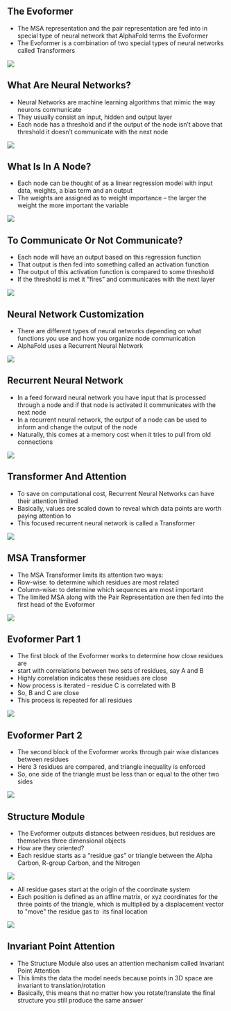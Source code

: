 ## The Evoformer

- The MSA representation and the pair representation are fed into in special type of neural network that AlphaFold terms the Evoformer
- The Evoformer is a combination of two special types of neural networks called Transformers

![](images/evoformer.png)

## What Are Neural Networks?

- Neural Networks are machine learning algorithms that mimic the way neurons communicate
- They usually consist an input, hidden and output layer
- Each node has a threshold and if the output of the node isn’t above that threshold it doesn’t communicate with the next node

![](images/what_are_nn.png)

## What Is In A Node?

- Each node can be thought of as a linear regression model with input data, weights, a bias term and an output
- The weights are assigned as to weight importance – the larger the weight the more important the variable

![](images/single_node.png)

## To Communicate Or Not Communicate?

- Each node will have an output based on this regression function
- That output is then fed into something called an activation function
- The output of this activation function is compared to some threshold
- If the threshold is met it ”fires” and communicates with the next layer

![](images/to_comm.png)

## Neural Network Customization

- There are different types of neural networks depending on what functions you use and how you organize node communication
- AlphaFold uses a Recurrent Neural Network

![](images/nn_custom.png)

## Recurrent Neural Network

- In a feed forward neural network you have input that is processed through a node and if that node is activated it communicates with the next node
- In a recurrent neural network, the output of a node can be used to inform and change the output of the node
- Naturally, this comes at a memory cost when it tries to pull from old connections

![](images/fnn_rnn.png)

## Transformer And Attention

- To save on computational cost, Recurrent Neural Networks can have their attention limited
- Basically, values are scaled down to reveal which data points are worth paying attention to
- This focused recurrent neural network is called a Transformer

![](images/transformer_attention.png)

## MSA Transformer

- The MSA Transformer limits its attention two ways:
- Row-wise: to determine which residues are most related
- Column-wise: to determine which sequences are most important
- The limited MSA along with the Pair Representation are then fed into the first head of the Evoformer

![](images/msa_transformer.png)

## Evoformer Part 1

- The first block of the Evoformer works to determine how close residues are 
- start with correlations between two sets of residues, say A and B
- Highly correlation indicates these residues are close
- Now process is iterated - residue C is correlated with B
- So, B and C are close
- This process is repeated for all residues

![](images/evo_part1.png)

## Evoformer Part 2

- The second block of the Evoformer works through pair wise distances between residues
- Here 3 residues are compared, and triangle inequality is enforced
- So, one side of the triangle must be less than or equal to the other two sides

![](images/evo_part2.png)

## Structure Module


- The Evoformer outputs distances between residues, but residues are themselves three dimensional objects
- How are they oriented?
- Each residue starts as a “residue gas” or triangle between the Alpha Carbon, R-group Carbon, and the Nitrogen

![](images/structure_mod.png)

- All residue gases start at the origin of the coordinate system
- Each position is defined as an affine matrix, or xyz coordinates for the three points of the triangle, which is multiplied by a displacement vector to "move" the residue gas to  its final location

![](images/affine_mat.png)

## Invariant Point Attention

- The Structure Module also uses an attention mechanism called Invariant Point Attention
- This limits the data the model needs because points in 3D space are invariant to translation/rotation 
- Basically, this means that no matter how you rotate/translate the final structure you still produce the same answer
